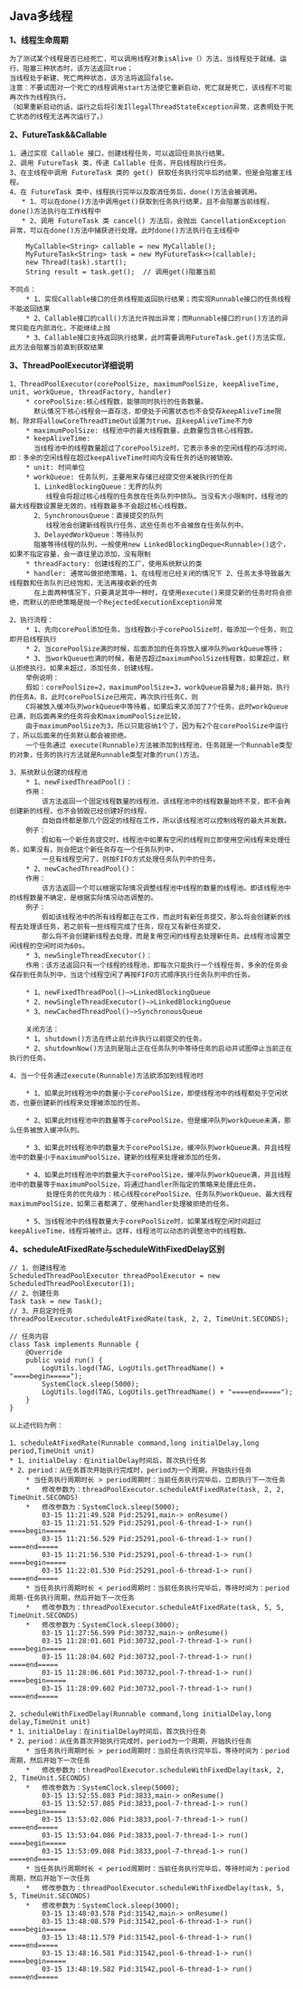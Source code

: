## Java多线程 ##

**1、线程生命周期**

    为了测试某个线程是否已经死亡，可以调用线程对象isAlive（）方法，当线程处于就绪、运行、阻塞三种状态时，该方法返回true；
	当线程处于新建、死亡两种状态，该方法将返回false。
	注意：不要试图对一个死亡的线程调用start方法使它重新启动，死亡就是死亡，该线程不可能再次作为线程执行。
	（如果重新启动的话，运行之后将引发IllegalThreadStateException异常，这表明处于死亡状态的线程无法再次运行了。）

**2、FutureTask&&Callable**

	1、通过实现 Callable 接口，创建线程任务，可以返回任务执行结果。
	2、调用 FutureTask 类，传递 Callable 任务，开启线程执行任务。
	3、在主线程中调用 FutureTask 类的 get() 获取任务执行完毕后的结果，但是会阻塞主线程。
	4、在 FutureTask 类中，线程执行完毕以及取消任务后，done()方法会被调用。
	   * 1、可以在done()方法中调用get()获取到任务执行结果，且不会阻塞当前线程，done()方法执行在工作线程中
	   * 2、调用 FutureTask 类 cancel() 方法后，会抛出 CancellationException 异常，可以在done()方法中捕获进行处理。此时done()方法执行在主线程中
	  
		MyCallable<String> callable = new MyCallable();
		MyFutureTask<String> task = new MyFutureTask<>(callable);
		new Thread(task).start();
		String result = task.get();  // 调用get()阻塞当前

	不同点：
    	* 1、实现Callable接口的任务线程能返回执行结果；而实现Runnable接口的任务线程不能返回结果
   		* 2、Callable接口的call()方法允许抛出异常；而Runnable接口的run()方法的异常只能在内部消化，不能继续上抛
		* 3、Callable接口支持返回执行结果，此时需要调用FutureTask.get()方法实现，此方法会阻塞当前直到获取结果
 
**3、ThreadPoolExecutor详细说明**

	1、ThreadPoolExecutor(corePoolSize, maximumPoolSize, keepAliveTime, unit, workQueue, threadFactory, handler)
		* corePoolSize:核心线程数，能够同时执行的任务数量。
		  默认情况下核心线程会一直存活，即使处于闲置状态也不会受存keepAliveTime限制，除非将allowCoreThreadTimeOut设置为true。且keepAliveTime不为0
		* maximumPoolSize: 线程池中的最大线程数量，此数量包含核心线程数。
		* keepAliveTime: 
		  当线程池中的线程数量超过了corePoolSize时，它表示多余的空闲线程的存活时间，即：多余的空闲线程在超过keepAliveTime时间内没有任务的话则被销毁。
		* unit: 时间单位
		* workQueue: 任务队列，主要用来存储已经提交但未被执行的任务
		  1、LinkedBlockingQueue：无界的队列
			 线程会将超过核心线程的任务放在任务队列中排队。当没有大小限制时，线程池的最大线程数设置是无效的，线程数最多不会超过核心线程数。
		  2、SynchronousQueue：直接提交的队列
             线程池会创建新线程执行任务，这些任务也不会被放在任务队列中。	 
          3、DelayedWorkQueue：等待队列
		  阻塞等待线程的队列，一般使用new LinkedBlockingDeque<Runnable>()这个，如果不指定容量，会一直往里边添加，没有限制
		* threadFactory: 创建线程的工厂，使用系统默认的类
		* handler: 通常叫做拒绝策略，1、在线程池已经关闭的情况下 2、任务太多导致最大线程数和任务队列已经饱和，无法再接收新的任务
		  在上面两种情况下，只要满足其中一种时，在使用execute()来提交新的任务时将会拒绝，而默认的拒绝策略是抛一个RejectedExecutionException异常

	2、执行流程：
		* 1、先向corePool添加任务，当线程数小于corePoolSize时，每添加一个任务，则立即开启线程执行
	    * 2、当corePoolSize满的时候，后面添加的任务将放入缓冲队列workQueue等待；
		* 3、当workQueue也满的时候，看是否超过maximumPoolSize线程数，如果超过，默认拒绝执行。如果未超过，添加任务，创建线程。
	 	举例说明：
	    假如：corePoolSize=2，maximumPoolSize=3，workQueue容量为8;最开始，执行的任务A，B，此时corePoolSize已用完，再次执行任务C，则
	    C将被放入缓冲队列workQueue中等待着，如果后来又添加了7个任务，此时workQueue已满，则后面再来的任务将会和maximumPoolSize比较，
        由于maximumPoolSize为3，所以只能容纳1个了，因为有2个在corePoolSize中运行了，所以后面来的任务默认都会被拒绝。
		一个任务通过 execute(Runnable)方法被添加到线程池，任务就是一个Runnable类型的对象，任务的执行方法就是Runnable类型对象的run()方法。

	3、系统默认创建的线程池
		* 1、newFixedThreadPool()： 
		作用：
			该方法返回一个固定线程数量的线程池，该线程池中的线程数量始终不变，即不会再创建新的线程，也不会销毁已经创建好的线程，
			自始自终都是那几个固定的线程在工作，所以该线程池可以控制线程的最大并发数。 
		例子：
			假如有一个新任务提交时，线程池中如果有空闲的线程则立即使用空闲线程来处理任务，如果没有，则会把这个新任务存在一个任务队列中，
			一旦有线程空闲了，则按FIFO方式处理任务队列中的任务。
		* 2、newCachedThreadPool()： 
		作用：
			该方法返回一个可以根据实际情况调整线程池中线程的数量的线程池。即该线程池中的线程数量不确定，是根据实际情况动态调整的。 
		例子：
			假如该线程池中的所有线程都正在工作，而此时有新任务提交，那么将会创建新的线程去处理该任务，若之前有一些线程完成了任务，现在又有新任务提交，
			那么将不会创建新线程去处理，而是复用空闲的线程去处理新任务。此线程池设置空闲线程的空闲时间为60s。
		* 3、newSingleThreadExecutor()： 
		作用：该方法返回只有一个线程的线程池，即每次只能执行一个线程任务，多余的任务会保存到任务队列中，当这个线程空闲了再按FIFO方式顺序执行任务队列中的任务。
		
		* 1、newFixedThreadPool()—>LinkedBlockingQueue 
		* 2、newSingleThreadExecutor()—>LinkedBlockingQueue 
		* 3、newCachedThreadPool()—>SynchronousQueue 
		
		关闭方法：
		* 1、shutdown()方法在终止前允许执行以前提交的任务。 
		* 2、shutdownNow()方法则是阻止正在任务队列中等待任务的启动并试图停止当前正在执行的任务。

	4、当一个任务通过execute(Runnable)方法欲添加到线程池时

	    * 1、如果此时线程池中的数量小于corePoolSize，即使线程池中的线程都处于空闲状态，也要创建新的线程来处理被添加的任务。
	
	    * 2、如果此时线程池中的数量等于corePoolSize，但是缓冲队列workQueue未满，那么任务被放入缓冲队列。
	
	    * 3、如果此时线程池中的数量大于corePoolSize，缓冲队列workQueue满，并且线程池中的数量小于maximumPoolSize，建新的线程来处理被添加的任务。
	
	    * 4、如果此时线程池中的数量大于corePoolSize，缓冲队列workQueue满，并且线程池中的数量等于maximumPoolSize，将通过handler所指定的策略来处理此任务。
	         处理任务的优先级为：核心线程corePoolSize、任务队列workQueue、最大线程maximumPoolSize，如果三者都满了，使用handler处理被拒绝的任务。
	
	    * 5、当线程池中的线程数量大于corePoolSize时，如果某线程空闲时间超过keepAliveTime，线程将被终止。这样，线程池可以动态的调整池中的线程数。


**4、scheduleAtFixedRate与scheduleWithFixedDelay区别**

	// 1、创建线程池
	ScheduledThreadPoolExecutor threadPoolExecutor = new ScheduledThreadPoolExecutor(1);
	// 2、创建任务
    Task task = new Task();
	// 3、开启定时任务
    threadPoolExecutor.scheduleAtFixedRate(task, 2, 2, TimeUnit.SECONDS);

	// 任务内容
	class Task implements Runnable {
        @Override
        public void run() {
            LogUtils.logd(TAG, LogUtils.getThreadName() + "====begin=====");
            SystemClock.sleep(5000);
            LogUtils.logd(TAG, LogUtils.getThreadName() + "====end=====");
        }
    }
	
	以上述代码为例：
	
	1、scheduleAtFixedRate(Runnable command,long initialDelay,long period,TimeUnit unit)	
	* 1、initialDelay：在initialDelay时间后，首次执行任务
	* 2、period：从任务首次开始执行完成时，period为一个周期，开始执行任务
		* 当任务执行周期时长 > period周期时：当前任务执行完毕后，立即执行下一次任务
		*   修改参数为：threadPoolExecutor.scheduleAtFixedRate(task, 2, 2, TimeUnit.SECONDS)
		*   修改参数为：SystemClock.sleep(5000);
			03-15 11:21:49.528 Pid:25291,main-> onResume() 
			03-15 11:21:51.529 Pid:25291,pool-6-thread-1-> run() ====begin=====
			03-15 11:21:56.529 Pid:25291,pool-6-thread-1-> run() ====end=====
			03-15 11:21:56.530 Pid:25291,pool-6-thread-1-> run() ====begin=====
			03-15 11:22:01.530 Pid:25291,pool-6-thread-1-> run() ====end=====
		* 当任务执行周期时长 < period周期时：当前任务执行完毕后，等待时间为：period周期-任务执行周期，然后开始下一次任务
		* 	修改参数为：threadPoolExecutor.scheduleAtFixedRate(task, 5, 5, TimeUnit.SECONDS)
		*   修改参数为：SystemClock.sleep(3000);
			03-15 11:27:56.599 Pid:30732,main-> onResume()
			03-15 11:28:01.601 Pid:30732,pool-7-thread-1-> run() ====begin=====
			03-15 11:28:04.602 Pid:30732,pool-7-thread-1-> run() ====end=====
			03-15 11:28:06.601 Pid:30732,pool-7-thread-1-> run() ====begin=====
			03-15 11:28:09.602 Pid:30732,pool-7-thread-1-> run() ====end===== 
	
	2、scheduleWithFixedDelay(Runnable command,long initialDelay,long delay,TimeUnit unit)
	* 1、initialDelay：在initialDelay时间后，首次执行任务
	* 2、period：从任务首次开始执行完成时，period为一个周期，开始执行任务
		* 当任务执行周期时长 > period周期时：当前任务执行完毕后，等待时间为：period周期，然后开始下一次任务
		*   修改参数为：threadPoolExecutor.scheduleWithFixedDelay(task, 2, 2, TimeUnit.SECONDS)
		*   修改参数为：SystemClock.sleep(5000);
			03-15 13:52:55.083 Pid:3833,main-> onResume() 
			03-15 13:52:57.085 Pid:3833,pool-7-thread-1-> run() ====begin=====
			03-15 13:53:02.086 Pid:3833,pool-7-thread-1-> run() ====end=====
			03-15 13:53:04.086 Pid:3833,pool-7-thread-1-> run() ====begin=====
			03-15 13:53:09.088 Pid:3833,pool-7-thread-1-> run() ====end=====
		* 当任务执行周期时长 < period周期时：当前任务执行完毕后，等待时间为：period周期，然后开始下一次任务
		* 	修改参数为：threadPoolExecutor.scheduleWithFixedDelay(task, 5, 5, TimeUnit.SECONDS)
		*   修改参数为：SystemClock.sleep(3000);
			03-15 13:48:03.578 Pid:31542,main-> onResume() 
			03-15 13:48:08.579 Pid:31542,pool-6-thread-1-> run() ====begin=====
			03-15 13:48:11.579 Pid:31542,pool-6-thread-1-> run() ====end=====
			03-15 13:48:16.581 Pid:31542,pool-6-thread-1-> run() ====begin=====
			03-15 13:48:19.582 Pid:31542,pool-6-thread-1-> run() ====end=====